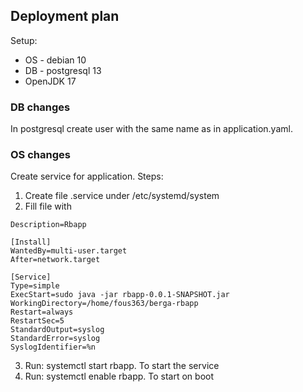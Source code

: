 ## Deployment plan

Setup:
* OS - debian 10
* DB - postgresql 13
* OpenJDK 17

### DB changes

In postgresql create user with the same name as in application.yaml.

### OS changes

Create service for application. Steps:
1. Create file .service under /etc/systemd/system
2. Fill file with 
```[Unit]
Description=Rbapp

[Install]
WantedBy=multi-user.target
After=network.target

[Service]
Type=simple
ExecStart=sudo java -jar rbapp-0.0.1-SNAPSHOT.jar
WorkingDirectory=/home/fous363/berga-rbapp
Restart=always
RestartSec=5
StandardOutput=syslog
StandardError=syslog
SyslogIdentifier=%n
```
3. Run: systemctl start rbapp. To start the service
4. Run: systemctl enable rbapp. To start on boot